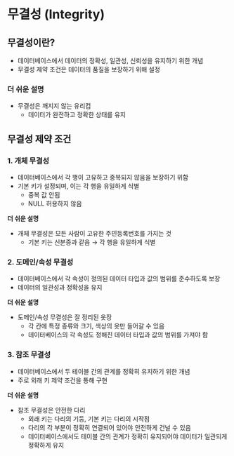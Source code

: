 # 무결성 (Integrity)

## 무결성이란?

- 데이터베이스에서 데이터의 정확성, 일관성, 신뢰성을 유지하기 위한 개념
- 무결성 제약 조건은 데이터의 품질을 보장하기 위해 설정

### 더 쉬운 설명

- 무결성은 깨지지 않는 유리컵
    - 데이터가 완전하고 정확한 상태를 유지

## 무결성 제약 조건

### 1. 개체 무결성

- 데이터베이스에서 각 행이 고유하고 중복되지 않음을 보장하기 위함
- 기본 키가 설정되며, 이는 각 행을 유일하게 식별
    - 중복 값 안됨
    - NULL 허용하지 않음

**더 쉬운 설명**

- 개체 무결성은 모든 사람이 고유한 주민등록번호를 가지는 것
    - 기본 키는 신분증과 같음 → 각 행을 유일하게 식별

### 2. 도메인/속성 무결성

- 데이터베이스에서 각 속성이 정의된 데이터 타입과 값의 범위를 준수하도록 보장
- 데이터의 일관성과 정확성을 유지

**더 쉬운 설명**

- 도메인/속성 무결성은 잘 정리된 옷장
    - 각 칸에 특정 종류와 크기, 색상의 옷만 들어갈 수 있음
    - 데이터베이스의 각 속성도 정해진 데이터 타입과 값의 범위를 가져야 함

### 3. 참조 무결성

- 데이터베이스에서 두 테이블 간의 관계를 정확히 유지하기 위한 개념
- 주로 외래 키 제약 조건을 통해 구현

**더 쉬운 설명**

- 참조 무결성은 안전한 다리
    - 외래 키는 다리의 기둥, 기본 키는 다리의 시작점
    - 다리의 각 부분이 정확히 연결되어 있어야 안전하게 건널 수 있음
    - 데이터베이스에서도 테이블 간의 관계가 정확히 유지되어야 데이터가 일관되게 정확하게 유지